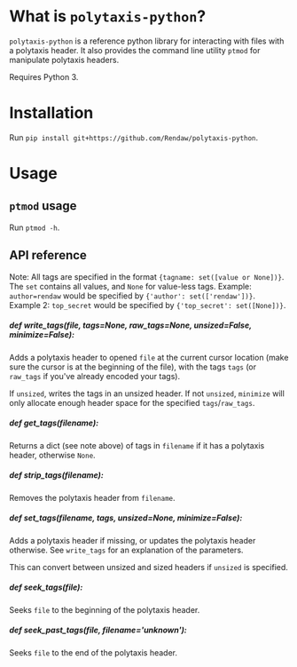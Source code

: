 # What is `polytaxis-python`?

`polytaxis-python` is a reference python library for interacting with files with a polytaxis header.  It also provides the command line utility `ptmod` for manipulate polytaxis headers.

Requires Python 3.

# Installation

Run `pip install git+https://github.com/Rendaw/polytaxis-python`.

# Usage

## `ptmod` usage

Run `ptmod -h`.

## API reference

Note: All tags are specified in the format `{tagname: set([value or None])}`.  The `set` contains all values, and `None` for value-less tags.
Example: `author=rendaw` would be specified by `{'author': set(['rendaw'])}`.  
Example 2: `top_secret` would be specified by `{'top_secret': set([None])}`.

##### def write_tags(file, tags=None, raw_tags=None, unsized=False, minimize=False):

Adds a polytaxis header to opened `file` at the current cursor location (make sure the cursor is at the beginning of the file), with the tags `tags` (or `raw_tags` if you've already encoded your tags).  

If `unsized`, writes the tags in an unsized header.  If not `unsized`, `minimize` will only allocate enough header space for the specified `tags`/`raw_tags`.

##### def get_tags(filename):

Returns a dict (see note above) of tags in `filename` if it has a polytaxis header, otherwise `None`.

##### def strip_tags(filename):

Removes the polytaxis header from `filename`.

##### def set_tags(filename, tags, unsized=None, minimize=False):

Adds a polytaxis header if missing, or updates the polytaxis header otherwise.  See `write_tags` for an explanation of the parameters.

This can convert between unsized and sized headers if `unsized` is specified.

##### def seek_tags(file):

Seeks `file` to the beginning of the polytaxis header.

##### def seek_past_tags(file, filename='unknown'):

Seeks `file` to the end of the polytaxis header.
